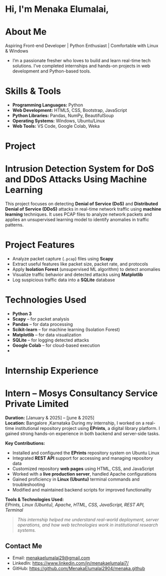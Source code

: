 # Hi, I'm Menaka Elumalai,
# About Me
Aspiring Front-end Developer | Python Enthusiast | Comfortable with Linux & Windows
- I’m a passionate fresher who loves to build and learn real-time tech solutions. I’ve completed internships and hands-on projects in web development and Python-based tools.
# Skills & Tools
- **Programming Languages:** Python
- **Web Development:** HTML5, CSS, Bootstrap, JavaScript
- **Python Libraries:** Pandas, NumPy, BeautifulSoup
- **Operating Systems:** Windows, Ubuntu/Linux
- **Web Tools:** VS Code, Google Colab, Weka
# Project 
# Intrusion Detection System for DoS and DDoS Attacks Using Machine Learning
This project focuses on detecting **Denial of Service (DoS)** and **Distributed Denial of Service (DDoS)** attacks in real-time network traffic using **machine learning** techniques. It uses PCAP files to analyze network packets and applies an unsupervised learning model to identify anomalies in traffic patterns.
# Project Features
- Analyze packet capture (`.pcap`) files using **Scapy**
- Extract useful features like packet size, packet rate, and protocols
- Apply **Isolation Forest** (unsupervised ML algorithm) to detect anomalies
- Visualize traffic behavior and detected attacks using **Matplotlib**
- Log suspicious traffic data into a **SQLite** database
# Technologies Used
- **Python 3**
- **Scapy** – for packet analysis
- **Pandas** – for data processing
- **Scikit-learn** – for machine learning (Isolation Forest)
- **Matplotlib** – for data visualization
- **SQLite** – for logging detected attacks
- **Google Colab** – for cloud-based execution
- 

# Internship Experience
# Intern – Mosys Consultancy Service Private Limited  
**Duration:** [January & 2025] – [june & 2025]  
**Location:** Bangalore ,Karnataka
During my internship, I worked on a real-time institutional repository project using **EPrints**, a digital library platform. I gained strong hands-on experience in both backend and server-side tasks.

**Key Contributions:**
- Installed and configured the **EPrints** repository system on Ubuntu Linux
- Integrated **REST API** support for accessing and managing repository data
- Customized repository **web pages** using HTML, CSS, and JavaScript
- Worked with a **live production server**, handled Apache configurations
- Gained proficiency in **Linux (Ubuntu)** terminal commands and troubleshooting
- Modified and maintained backend scripts for improved functionality

**Tools & Technologies Used:**  
*EPrints, Linux (Ubuntu), Apache, HTML, CSS, JavaScript, REST API, Terminal*
> *This internship helped me understand real-world deployment, server operations, and how web technologies work in institutional research systems.*
## Contact Me
-  Email: menakaelumalai29@gmail.com
-  LinkedIn: https://www.linkedin.com/in/menakaelumalai7/
-  GitHub: https://github.com/MenakaElumalai2904/menaka.github



